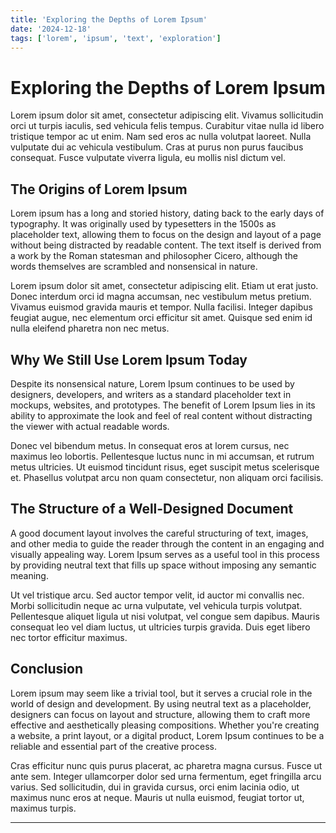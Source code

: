 ```yaml
---
title: 'Exploring the Depths of Lorem Ipsum'
date: '2024-12-18'
tags: ['lorem', 'ipsum', 'text', 'exploration']
---
```


# Exploring the Depths of Lorem Ipsum

Lorem ipsum dolor sit amet, consectetur adipiscing elit. Vivamus sollicitudin orci ut turpis iaculis, sed vehicula felis tempus. Curabitur vitae nulla id libero tristique tempor ac ut enim. Nam sed eros ac nulla volutpat laoreet. Nulla vulputate dui ac vehicula vestibulum. Cras at purus non purus faucibus consequat. Fusce vulputate viverra ligula, eu mollis nisl dictum vel.

## The Origins of Lorem Ipsum

Lorem ipsum has a long and storied history, dating back to the early days of typography. It was originally used by typesetters in the 1500s as placeholder text, allowing them to focus on the design and layout of a page without being distracted by readable content. The text itself is derived from a work by the Roman statesman and philosopher Cicero, although the words themselves are scrambled and nonsensical in nature.

Lorem ipsum dolor sit amet, consectetur adipiscing elit. Etiam ut erat justo. Donec interdum orci id magna accumsan, nec vestibulum metus pretium. Vivamus euismod gravida mauris et tempor. Nulla facilisi. Integer dapibus feugiat augue, nec elementum orci efficitur sit amet. Quisque sed enim id nulla eleifend pharetra non nec metus.

## Why We Still Use Lorem Ipsum Today

Despite its nonsensical nature, Lorem Ipsum continues to be used by designers, developers, and writers as a standard placeholder text in mockups, websites, and prototypes. The benefit of Lorem Ipsum lies in its ability to approximate the look and feel of real content without distracting the viewer with actual readable words.

Donec vel bibendum metus. In consequat eros at lorem cursus, nec maximus leo lobortis. Pellentesque luctus nunc in mi accumsan, et rutrum metus ultricies. Ut euismod tincidunt risus, eget suscipit metus scelerisque et. Phasellus volutpat arcu non quam consectetur, non aliquam orci facilisis.

## The Structure of a Well-Designed Document

A good document layout involves the careful structuring of text, images, and other media to guide the reader through the content in an engaging and visually appealing way. Lorem Ipsum serves as a useful tool in this process by providing neutral text that fills up space without imposing any semantic meaning.

Ut vel tristique arcu. Sed auctor tempor velit, id auctor mi convallis nec. Morbi sollicitudin neque ac urna vulputate, vel vehicula turpis volutpat. Pellentesque aliquet ligula ut nisi volutpat, vel congue sem dapibus. Mauris consequat leo vel diam luctus, ut ultricies turpis gravida. Duis eget libero nec tortor efficitur maximus.

## Conclusion

Lorem ipsum may seem like a trivial tool, but it serves a crucial role in the world of design and development. By using neutral text as a placeholder, designers can focus on layout and structure, allowing them to craft more effective and aesthetically pleasing compositions. Whether you're creating a website, a print layout, or a digital product, Lorem Ipsum continues to be a reliable and essential part of the creative process.

Cras efficitur nunc quis purus placerat, ac pharetra magna cursus. Fusce ut ante sem. Integer ullamcorper dolor sed urna fermentum, eget fringilla arcu varius. Sed sollicitudin, dui in gravida cursus, orci enim lacinia odio, ut maximus nunc eros at neque. Mauris ut nulla euismod, feugiat tortor ut, maximus turpis.

---
